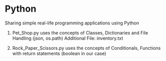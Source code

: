 # Python
Sharing simple real-life programming applications using Python

1) Pet_Shop.py uses the concepts of Classes, Dictionaries and File Handling (json, os.path)
   Additional File: inventory.txt
  
2) Rock_Paper_Scissors.py uses the concepts of Conditionals, Functions with return statements (boolean in our case)
